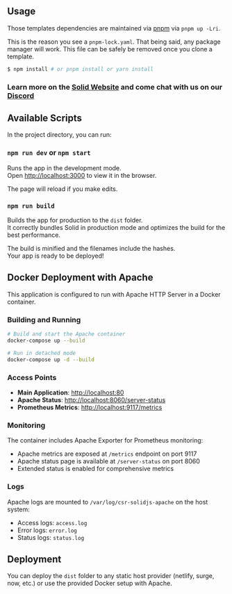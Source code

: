 ## Usage

Those templates dependencies are maintained via [pnpm](https://pnpm.io) via `pnpm up -Lri`.

This is the reason you see a `pnpm-lock.yaml`. That being said, any package manager will work. This file can be safely be removed once you clone a template.

```bash
$ npm install # or pnpm install or yarn install
```

### Learn more on the [Solid Website](https://solidjs.com) and come chat with us on our [Discord](https://discord.com/invite/solidjs)

## Available Scripts

In the project directory, you can run:

### `npm run dev` or `npm start`

Runs the app in the development mode.<br>
Open [http://localhost:3000](http://localhost:3000) to view it in the browser.

The page will reload if you make edits.<br>

### `npm run build`

Builds the app for production to the `dist` folder.<br>
It correctly bundles Solid in production mode and optimizes the build for the best performance.

The build is minified and the filenames include the hashes.<br>
Your app is ready to be deployed!

## Docker Deployment with Apache

This application is configured to run with Apache HTTP Server in a Docker container.

### Building and Running

```bash
# Build and start the Apache container
docker-compose up --build

# Run in detached mode
docker-compose up -d --build
```

### Access Points

- **Main Application**: [http://localhost:80](http://localhost:80)
- **Apache Status**: [http://localhost:8060/server-status](http://localhost:8060/server-status)
- **Prometheus Metrics**: [http://localhost:9117/metrics](http://localhost:9117/metrics)

### Monitoring

The container includes Apache Exporter for Prometheus monitoring:
- Apache metrics are exposed at `/metrics` endpoint on port 9117
- Apache status page is available at `/server-status` on port 8060
- Extended status is enabled for comprehensive metrics

### Logs

Apache logs are mounted to `/var/log/csr-solidjs-apache` on the host system:
- Access logs: `access.log`
- Error logs: `error.log`
- Status logs: `status.log`

## Deployment

You can deploy the `dist` folder to any static host provider (netlify, surge, now, etc.) or use the provided Docker setup with Apache.
